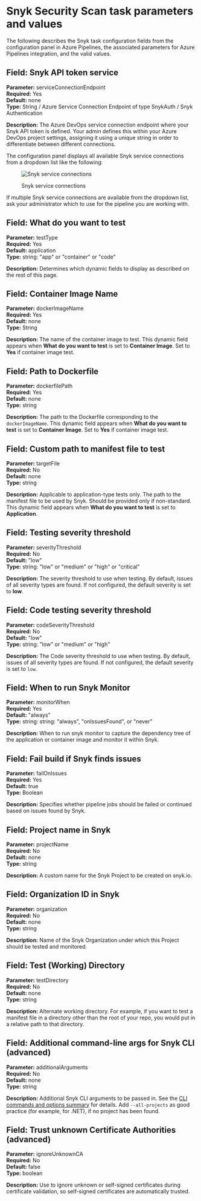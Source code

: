 # Snyk Security Scan task parameters and values

The following describes the Snyk task configuration fields from the configuration panel in Azure Pipelines, the associated parameters for Azure Pipelines integration, and the valid values.

## **Field: Snyk API token service**

**Parameter:** serviceConnectionEndpoint\
**Required:** Yes\
**Default:** none\
**Type:** String / Azure Service Connection Endpoint of type SnykAuth / Snyk Authentication

**Description:** The Azure DevOps service connection endpoint where your Snyk API token is defined. Your admin defines this within your Azure DevOps project settings, assigning it using a unique string in order to differentiate between different connections.

The configuration panel displays all available Snyk service connections from a dropdown list like the following:

<figure><img src="../../../.gitbook/assets/image (1) (1) (3) (1) (4) (5).png" alt="Snyk service connections"><figcaption><p>Snyk service connections</p></figcaption></figure>

If multiple Snyk service connections are available from the dropdown list, ask your administrator which to use for the pipeline you are working with.

## **Field: What do you want to test**

**Parameter:** testType\
**Required:** Yes\
**Default:** application\
**Type:** string: "app" or "container" or "code"

**Description:** Determines which dynamic fields to display as described on the rest of this page.

## **Field:** Container Image Name

**Parameter:** dockerImageName\
**Required:** Yes\
**Default:** none\
**Type:** String

**Description:** The name of the container image to test. This dynamic field appears when **What do you want to test** is set to **Container Image**. Set to **Yes** if container image test.

## **Field:** Path to Dockerfile

**Parameter:** dockerfilePath\
**Required:** Yes\
**Default:** none\
**Type:** string

**Description:** The path to the Dockerfile corresponding to the `dockerImageName`. This dynamic field appears when **What do you want to test** is set to **Container Image**. Set to **Yes** if container image test.

## **Field:** Custom path to manifest file to test

**Parameter:** targetFile\
**Required:** No\
**Default:** none\
**Type:** string

**Description:** Applicable to application-type tests only. The path to the manifest file to be used by Snyk. Should be provided only if non-standard. This dynamic field appears when **What do you want to test** is set to **Application**.

## **Field: Testing severity threshold**

**Parameter:** severityThreshold\
**Required:** No\
**Default:** "low"\
**Type:** string: "low" or "medium" or "high" or "critical"

**Description:** The severity threshold to use when testing. By default, issues of all severity types are found. If not configured, the default severity is set to **low**.

## **Field: Code testing severity threshold**

**Parameter:** codeSeverityThreshold\
**Required:** No\
**Default:** "low"\
**Type:** string: "low" or "medium" or "high"

**Description:** The Code severity threshold to use when testing. By default, issues of all severity types are found. If not configured, the default severity is set to `low`.

## **Field: When to run Snyk Monitor**

**Parameter:** monitorWhen\
**Required:** Yes\
**Default:** "always"\
**Type:** string: string: "always", "onIssuesFound", or "never"

**Description:** When to run snyk monitor to capture the dependency tree of the application or container image and monitor it within Snyk.

## **Field:** Fail build if Snyk finds issues

**Parameter:** failOnIssues\
**Required:** Yes\
**Default:** true\
**Type:** Boolean

**Description:** Specifies whether pipeline jobs should be failed or continued based on issues found by Snyk.

## **Field:** Project name in Snyk

**Parameter:** projectName\
**Required:** No\
**Default:** none\
**Type:** string

**Description:** A custom name for the Snyk Project to be created on snyk.io.

## **Field:** Organization ID in Snyk

**Parameter:** organization\
**Required:** No\
**Default:** none\
**Type:** string

**Description:** Name of the Snyk Organization under which this Project should be tested and monitored.

## **Field:** Test (Working) Directory

**Parameter:** testDirectory\
**Required:** No\
**Default:** none\
**Type:** string

**Description:** Alternate working directory. For example, if you want to test a manifest file in a directory other than the root of your repo, you would put in a relative path to that directory.

## **Field:** Additional command-line args for Snyk CLI (advanced)

**Parameter:** additionalArguments\
**Required:** No\
**Default:** none\
**Type:** string

**Description:** Additional Snyk CLI arguments to be passed in. See the [CLI commands and options summary](../../../snyk-cli/cli-commands-and-options-summary.md) for details. Add `--all-projects` as good practice (for example, for .NET), if no project has been found.

## **Field:** Trust unknown Certificate Authorities (advanced)

**Parameter:** ignoreUnknownCA\
**Required:** No\
**Default:** false\
**Type:** boolean

**Description:** Use to ignore unknown or self-signed certificates during certificate validation, so self-signed certificates are automatically trusted.

